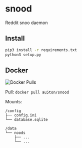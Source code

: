 # snood
Reddit snoo daemon

## Install
```bash
pip3 install -r requirements.txt
python3 setup.py
```

## Docker 

![Docker Pulls](https://img.shields.io/docker/pulls/au5ton/snood)

Pull: `docker pull au5ton/snood`

Mounts:

```
/config
├── config.ini
└── database.sqlite

/data
└── noods
    ├── ...
    └── ...
```